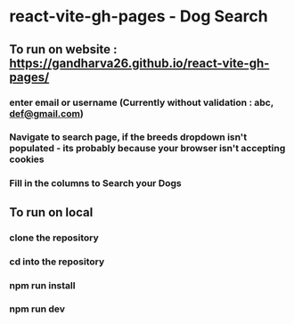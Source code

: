 # react-vite-gh-pages - Dog Search

## To run on website : https://gandharva26.github.io/react-vite-gh-pages/
### enter email or username (Currently without validation : abc, def@gmail.com)
### Navigate to search page, if the breeds dropdown isn't populated - its probably because your browser isn't accepting cookies
### Fill in the columns to Search your Dogs



## To run on local
### clone the repository
### cd into the repository
### npm run install
### npm run dev
